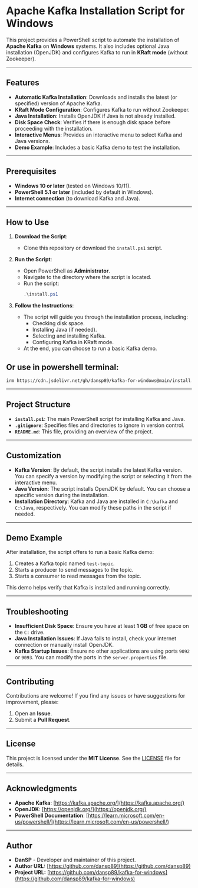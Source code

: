 # Apache Kafka Installation Script for Windows

This project provides a PowerShell script to automate the installation of **Apache Kafka** on **Windows** systems. It also includes optional Java installation (OpenJDK) and configures Kafka to run in **KRaft mode** (without Zookeeper).

---

## Features

- **Automatic Kafka Installation**: Downloads and installs the latest (or specified) version of Apache Kafka.
- **KRaft Mode Configuration**: Configures Kafka to run without Zookeeper.
- **Java Installation**: Installs OpenJDK if Java is not already installed.
- **Disk Space Check**: Verifies if there is enough disk space before proceeding with the installation.
- **Interactive Menus**: Provides an interactive menu to select Kafka and Java versions.
- **Demo Example**: Includes a basic Kafka demo to test the installation.

---

## Prerequisites

- **Windows 10 or later** (tested on Windows 10/11).
- **PowerShell 5.1 or later** (included by default in Windows).
- **Internet connection** (to download Kafka and Java).

---

## How to Use

1. **Download the Script**:
   - Clone this repository or download the `install.ps1` script.

2. **Run the Script**:
   - Open PowerShell as **Administrator**.
   - Navigate to the directory where the script is located.
   - Run the script:
     ```powershell
     .\install.ps1
     ```

3. **Follow the Instructions**:
   - The script will guide you through the installation process, including:
     - Checking disk space.
     - Installing Java (if needed).
     - Selecting and installing Kafka.
     - Configuring Kafka in KRaft mode.
   - At the end, you can choose to run a basic Kafka demo.

## Or use in powershell terminal:
```sh
irm https://cdn.jsdelivr.net/gh/dansp89/kafka-for-windows@main/install.ps1 | iex
```
---

## Project Structure

- **`install.ps1`**: The main PowerShell script for installing Kafka and Java.
- **`.gitignore`**: Specifies files and directories to ignore in version control.
- **`README.md`**: This file, providing an overview of the project.

---

## Customization

- **Kafka Version**: By default, the script installs the latest Kafka version. You can specify a version by modifying the script or selecting it from the interactive menu.
- **Java Version**: The script installs OpenJDK by default. You can choose a specific version during the installation.
- **Installation Directory**: Kafka and Java are installed in `C:\kafka` and `C:\Java`, respectively. You can modify these paths in the script if needed.

---

## Demo Example

After installation, the script offers to run a basic Kafka demo:
1. Creates a Kafka topic named `test-topic`.
2. Starts a producer to send messages to the topic.
3. Starts a consumer to read messages from the topic.

This demo helps verify that Kafka is installed and running correctly.

---

## Troubleshooting

- **Insufficient Disk Space**: Ensure you have at least **1 GB** of free space on the `C:` drive.
- **Java Installation Issues**: If Java fails to install, check your internet connection or manually install OpenJDK.
- **Kafka Startup Issues**: Ensure no other applications are using ports `9092` or `9093`. You can modify the ports in the `server.properties` file.

---

## Contributing

Contributions are welcome! If you find any issues or have suggestions for improvement, please:
1. Open an **Issue**.
2. Submit a **Pull Request**.

---

## License

This project is licensed under the **MIT License**. See the [LICENSE](LICENSE) file for details.

---

## Acknowledgments

- **Apache Kafka**: [https://kafka.apache.org/](https://kafka.apache.org/)
- **OpenJDK**: [https://openjdk.org/](https://openjdk.org/)
- **PowerShell Documentation**: [https://learn.microsoft.com/en-us/powershell/](https://learn.microsoft.com/en-us/powershell/)

---

## Author

- **DanSP** - Developer and maintainer of this project.
- **Author URL:** [https://github.com/dansp89](https://github.com/dansp89)
- **Project URL:** [https://github.com/dansp89/kafka-for-windows](https://github.com/dansp89/kafka-for-windows)